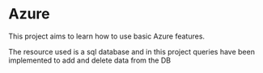 # Azure 

This project aims to learn how to use basic Azure features.

The resource used is a sql database and in this project queries have been implemented to add and delete data from the DB
